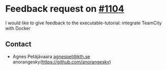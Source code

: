# Feedback request on [#1104](https://github.com/KTH/devops-course/pull/1104)
I would like to give feedback to the executable-tutorial: integrate TeamCity with Docker

## Contact
- Agnes Petäjävaara <agnespet@kth.se> anorangesky(https://github.com/anorangesky)
